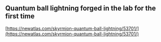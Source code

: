 ## Quantum ball lightning forged in the lab for the first time
  
  [https://newatlas.com/skyrmion-quantum-ball-lightning/53701/](https://newatlas.com/skyrmion-quantum-ball-lightning/53701/)